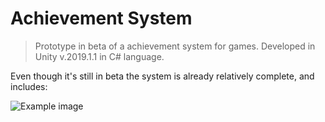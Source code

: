 # Achievement System

> Prototype in beta of a achievement system for games. Developed in Unity v.2019.1.1 in C# language.

Even though it's still in beta the system is already relatively complete, and includes:

![Example image](./Achievemetprint.png)